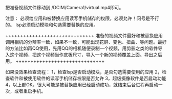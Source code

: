 

把准备视频文件移动到 /DCIM/Camera1/virtual.mp4即可。

注意：
必须给应用和被替换应用读写手机储存的权限，必须允许！问号是不行的。
lsp必须启动模块和勾选需要替换的应用。

++++++++++++++++++++++++++++++
准备的视频文件最好和被替换应用调用相机的分辨率一致，如果不一致，可能出现花屏、变色、扭曲、等问题。最好的方法比如再QQ使用，先用QQ的相机随便录制一个视频，用剪影之类的软件导入这个视频，把这个视频当作底板尺寸，导入一个新的视频覆盖上面。导出之后用。
++++++++++++++++++++++++++++++

如果没效果检查流程：
1，检查lsp是否启动模块，是否勾选需要使用的应用
2，检查软件和被使用软件的读写手机储存权限是否允许
3，超级摄像软件是否启动功能
4，以上都OK，很大可能是被替换应用已经启动成功，就结束后台进程再启动一次，或者重启手机。

